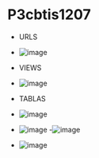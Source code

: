 # P3cbtis1207
- URLS
- ![image](https://github.com/user-attachments/assets/3846b058-228a-4f10-9944-0e76f1e7b2ea)
- VIEWS
- ![image](https://github.com/user-attachments/assets/5b2e2367-e033-4f82-8f1d-c7ee92bd17a7)

- TABLAS
- ![image](https://github.com/user-attachments/assets/ab9818cf-cc29-4841-91f2-54ca1ceab62d)
- ![image](https://github.com/user-attachments/assets/41b9b40b-8cfb-4377-b441-5077b648f5c0)
-![image](https://github.com/user-attachments/assets/6fd9da80-334e-4667-ab7b-9758e1a44051)
- ![image](https://github.com/user-attachments/assets/b50b0a42-b145-4572-9535-bb499193bc17)



